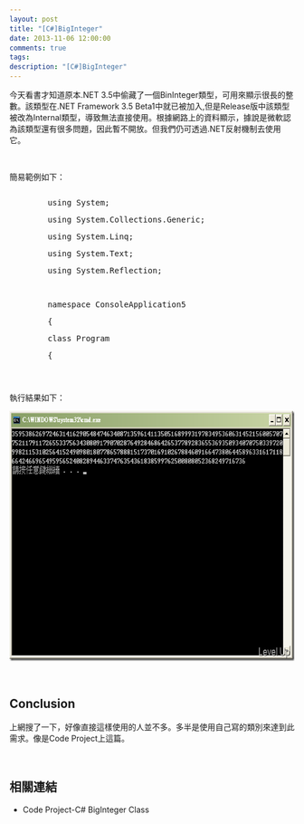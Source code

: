 ```yaml
---
layout: post
title: "[C#]BigInteger"
date: 2013-11-06 12:00:00
comments: true
tags: 
description: "[C#]BigInteger"
---
```

<p>
	今天看書才知道原本.NET 3.5中偷藏了一個BinInteger類型，可用來顯示很長的整數。該類型在.NET Framework 3.5 Beta1中就已被加入,但是Release版中該類型被改為Internal類型，導致無法直接使用。根據網路上的資料顯示，據說是微軟認為該類型還有很多問題，因此暫不開放。但我們仍可透過.NET反射機制去使用它。</p>
<p>
	 </p>
<p>
	簡易範例如下：</p>
<div style="overflow: auto; width: 844px; height: 311px">
	<div class="csharpcode">
		<pre class="alt">
		<span class="kwrd">using</span> System;</pre>
		<pre>
		<span class="kwrd">using</span> System.Collections.Generic;</pre>
		<pre class="alt">
		<span class="kwrd">using</span> System.Linq;</pre>
		<pre>
		<span class="kwrd">using</span> System.Text;</pre>
		<pre class="alt">
		<span class="kwrd">using</span> System.Reflection;</pre>
		<pre>
		 </pre>
		<pre class="alt">
		<span class="kwrd">namespace</span> ConsoleApplication5</pre>
		<pre>
		{</pre>
		<pre class="alt">
		<span class="kwrd">class</span> Program</pre>
		<pre>
		{</pre>
		<pre class="alt">
		<span class="kwrd">static</span> <span class="kwrd">void</span> Main(<span class="kwrd">string</span>[] args)</pre>
		<pre>
		{            </pre>
		<pre class="alt">
		Type type = Assembly.LoadWithPartialName(<span class="str">"System.Core"</span>).GetType(<span class="str">"System.Numeric.BigInteger"</span>);</pre>
		<pre>
		Object o1 = Activator.CreateInstance(type, <span class="kwrd">double</span>.MaxValue);</pre>
		<pre class="alt">
		Object o2 = Activator.CreateInstance(type, <span class="kwrd">double</span>.MaxValue);</pre>
		<pre>
		MethodInfo m = type.GetMethod(<span class="str">"Add"</span>, BindingFlags.Public | BindingFlags.Static);</pre>
		<pre class="alt">
		Console.WriteLine(m.Invoke (<span class="kwrd">null</span>,<span class="kwrd">new</span> <span class="kwrd">object</span> []{o1,o2}));    </pre>
		<pre>
		}</pre>
		<pre class="alt">
		}</pre>
		<pre>
		}</pre>
	</div>
</div>
<p>
	 </p>
<p>
	</p><style type="text/css"><![CDATA[
.csharpcode, .csharpcode pre
{
	font-size: small;
	color: black;
	font-family: consolas, "Courier New", courier, monospace;
	background-color: #ffffff;
	/*white-space: pre;*/
}
.csharpcode pre { margin: 0em; }
.csharpcode .rem { color: #008000; }
.csharpcode .kwrd { color: #0000ff; }
.csharpcode .str { color: #006080; }
.csharpcode .op { color: #0000c0; }
.csharpcode .preproc { color: #cc6633; }
.csharpcode .asp { background-color: #ffff00; }
.csharpcode .html { color: #800000; }
.csharpcode .attr { color: #ff0000; }
.csharpcode .alt 
{
	background-color: #f4f4f4;
	width: 100%;
	margin: 0em;
}
.csharpcode .lnum { color: #606060; }]]></style>

<p>
	執行結果如下：</p>
<p>
	<img alt="image" border="0" height="442" src="\images\posts\4b792c81-3ef2-4fe1-b683-5249f38813a8\image_thumb.png" style="border-right: 0px; border-top: 0px; border-left: 0px; border-bottom: 0px" width="673" /></p>
<p>
	 </p>
<h2>
	Conclusion</h2>
<p>
	上網搜了一下，好像直接這樣使用的人並不多。多半是使用自己寫的類別來達到此需求。像是Code Project上這篇。</p>
<p>
	 </p>
<h2>
	相關連結</h2>
<ul>
	<li>
		Code Project-C# BigInteger Class</li>
</ul>
